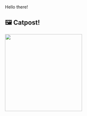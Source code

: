 Hello there!



## 🖼️ Catpost!

<sub>
    <img src="https://cdn2.thecatapi.com/images/1s2.jpg" height="256">
</sub>

